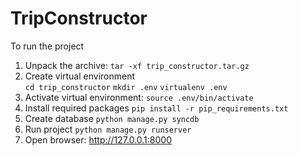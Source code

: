 # TripConstructor

To run the project

1. Unpack the archive: `tar -xf trip_constructor.tar.gz`
2. Create virtual environment	
  `cd trip_constructor`
	`mkdir .env`
	`virtualenv .env`
5. Activate virtual environment: `source .env/bin/activate`
6. Install required packages	`pip install -r pip_requirements.txt`
7. Create database	`python manage.py syncdb`
7. Run project	`python manage.py runserver`
8. Open browser: <a href="http://127.0.0.1:8000">http://127.0.0.1:8000</a>

